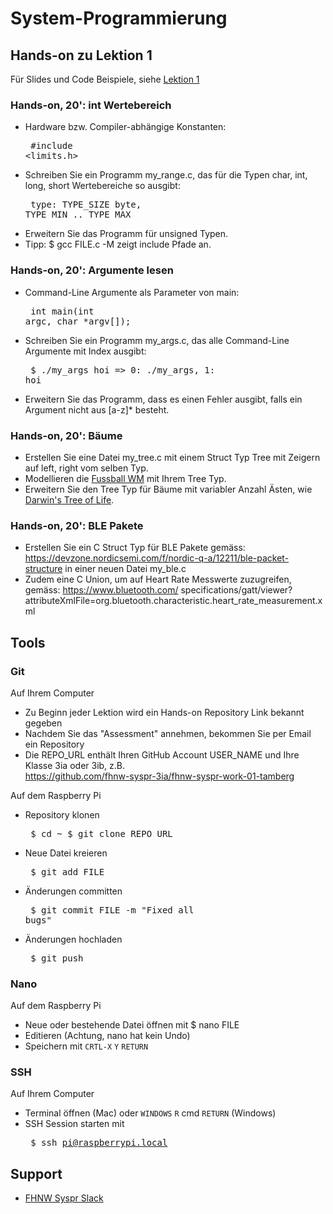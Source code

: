 # System-Programmierung
## Hands-on zu Lektion 1
Für Slides und Code Beispiele, siehe [Lektion 1](../../../fhnw-syspr/blob/master/01/README.md)

### Hands-on, 20': int Wertebereich
* Hardware bzw. Compiler-abhängige Konstanten:<pre>
    #include <limits.h></pre>
* Schreiben Sie ein Programm my_range.c, das für die Typen char, int, long, short Wertebereiche so ausgibt:<pre>
    type: TYPE_SIZE byte, TYPE_MIN .. TYPE_MAX</pre>
* Erweitern Sie das Programm für unsigned Typen.
* Tipp: $ gcc FILE.c -M zeigt include Pfade an.

### Hands-on, 20': Argumente lesen
* Command-Line Argumente als Parameter von main:<pre>
    int main(int argc, char *argv[]);</pre>
* Schreiben Sie ein Programm my_args.c, das alle Command-Line Argumente mit Index ausgibt:<pre>
    $ ./my_args hoi => 0: ./my_args, 1: hoi</pre>
* Erweitern Sie das Programm, dass es einen Fehler ausgibt, falls ein Argument nicht aus [a-z]* besteht.

### Hands-on, 20': Bäume
* Erstellen Sie eine Datei my_tree.c mit einem Struct Typ Tree mit Zeigern auf left, right vom selben Typ.
* Modellieren die [Fussball WM](https://www.fifa.com/worldcup/matches/#knockoutphase) mit Ihrem Tree Typ.
* Erweitern Sie den Tree Typ für Bäume mit variabler Anzahl Ästen, wie [Darwin's Tree of Life](https://en.wikipedia.org/wiki/%20Tree_of_life_(biology)#/media/File:On_the_Origin_of_Species_diagram.PNG).

### Hands-on, 20':  BLE Pakete
* Erstellen Sie ein C Struct Typ für BLE Pakete gemäss: https://devzone.nordicsemi.com/f/nordic-q-a/12211/ble-packet-structure in einer neuen Datei my_ble.c
* Zudem eine C Union, um auf Heart Rate Messwerte zuzugreifen, gemäss: https://www.bluetooth.com/
specifications/gatt/viewer?attributeXmlFile=org.bluetooth.characteristic.heart_rate_measurement.xml

## Tools
### Git
Auf Ihrem Computer
* Zu Beginn jeder Lektion wird ein Hands-on Repository Link bekannt gegeben
* Nachdem Sie das "Assessment" annehmen, bekommen Sie per Email ein Repository
* Die REPO_URL enthält Ihren GitHub Account USER_NAME und Ihre Klasse 3ia oder 3ib, z.B.<br/>
            https://github.com/fhnw-syspr-3ia/fhnw-syspr-work-01-tamberg

Auf dem Raspberry Pi
* Repository klonen<pre>
    $ cd ~
    $ git clone REPO_URL</pre>
* Neue Datei kreieren<pre>
    $ git add FILE</pre>
* Änderungen committen<pre>
    $ git commit FILE -m "Fixed all bugs"</pre>
* Änderungen hochladen<pre>
    $ git push</pre>

### Nano
Auf dem Raspberry Pi
* Neue oder bestehende Datei öffnen mit $ nano FILE
* Editieren (Achtung, nano hat kein Undo)
* Speichern mit `CRTL-X` `Y` `RETURN`

### SSH
Auf Ihrem Computer
* Terminal öffnen (Mac) oder `WINDOWS` `R` cmd `RETURN` (Windows)
* SSH Session starten mit<pre>
    $ ssh pi@raspberrypi.local</pre>

## Support
- [FHNW Syspr Slack](https://fhnw-syspr.slack.com/)
